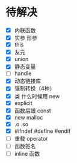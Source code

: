 # 待解决

- [x] 内联函数
- [x] 实参 形参
- [x] this
- [x] 友元
- [x] union
- [x] 静态变量
- [ ] handle
- [x] 动态链接库
- [x] 强制转换（4种）
- [x] 类 什么时候用 new
- [x] explicit
- [x] 函数后跟 const
- [x] new malloc
- [x] .o .so
- [x] #ifndef #define #endif
- [ ] 重载 operator
- [ ] 函数签名
- [ ] inline 函数
